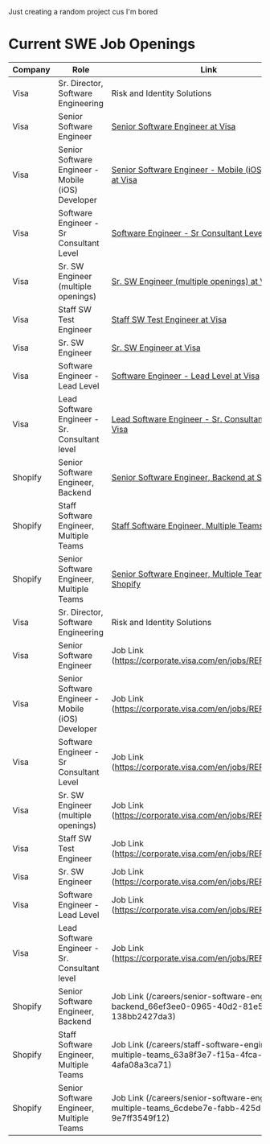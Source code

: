 Just creating a random project cus I'm bored

# Current SWE Job Openings

| Company          | Role               | Link                           |
|------------------|--------------------|--------------------------------|
| Visa |  Sr. Director, Software Engineering | Risk and Identity Solutions  | [ Sr. Director, Software Engineering | Risk and Identity Solutions  at Visa](https://corporate.visa.com/en/jobs/REF033799W) |
| Visa |  Senior Software Engineer  | [ Senior Software Engineer  at Visa](https://corporate.visa.com/en/jobs/REF68979J) |
| Visa |  Senior Software Engineer - Mobile (iOS) Developer  | [ Senior Software Engineer - Mobile (iOS) Developer  at Visa](https://corporate.visa.com/en/jobs/REF036626W) |
| Visa |  Software Engineer - Sr Consultant Level  | [ Software Engineer - Sr Consultant Level  at Visa](https://corporate.visa.com/en/jobs/REF036864W) |
| Visa |  Sr. SW Engineer (multiple openings)  | [ Sr. SW Engineer (multiple openings)  at Visa](https://corporate.visa.com/en/jobs/REF67290Y) |
| Visa |  Staff SW Test Engineer  | [ Staff SW Test Engineer  at Visa](https://corporate.visa.com/en/jobs/REF70419F) |
| Visa |  Sr. SW Engineer  | [ Sr. SW Engineer  at Visa](https://corporate.visa.com/en/jobs/REF70332M) |
| Visa |  Software Engineer - Lead Level  | [ Software Engineer - Lead Level  at Visa](https://corporate.visa.com/en/jobs/REF035198W) |
| Visa |  Lead Software Engineer - Sr. Consultant level  | [ Lead Software Engineer - Sr. Consultant level  at Visa](https://corporate.visa.com/en/jobs/REF034653W) |
| Shopify | Senior Software Engineer, Backend | [Senior Software Engineer, Backend at Shopify](/careers/senior-software-engineer--backend_66ef3ee0-0965-40d2-81e5-138bb2427da3) |
| Shopify | Staff Software Engineer, Multiple Teams | [Staff Software Engineer, Multiple Teams at Shopify](/careers/staff-software-engineer--multiple-teams_63a8f3e7-f15a-4fca-8187-4afa08a3ca71) |
| Shopify | Senior Software Engineer, Multiple Teams | [Senior Software Engineer, Multiple Teams at Shopify](/careers/senior-software-engineer--multiple-teams_6cdebe7e-fabb-425d-a042-9e7ff3549f12) |
| Visa |  Sr. Director, Software Engineering | Risk and Identity Solutions  | Job Link (https://corporate.visa.com/en/jobs/REF033799W) |
| Visa |  Senior Software Engineer  | Job Link (https://corporate.visa.com/en/jobs/REF68979J) |
| Visa |  Senior Software Engineer - Mobile (iOS) Developer  | Job Link (https://corporate.visa.com/en/jobs/REF036626W) |
| Visa |  Software Engineer - Sr Consultant Level  | Job Link (https://corporate.visa.com/en/jobs/REF036864W) |
| Visa |  Sr. SW Engineer (multiple openings)  | Job Link (https://corporate.visa.com/en/jobs/REF67290Y) |
| Visa |  Staff SW Test Engineer  | Job Link (https://corporate.visa.com/en/jobs/REF70419F) |
| Visa |  Sr. SW Engineer  | Job Link (https://corporate.visa.com/en/jobs/REF70332M) |
| Visa |  Software Engineer - Lead Level  | Job Link (https://corporate.visa.com/en/jobs/REF035198W) |
| Visa |  Lead Software Engineer - Sr. Consultant level  | Job Link (https://corporate.visa.com/en/jobs/REF034653W) |
| Shopify | Senior Software Engineer, Backend | Job Link (/careers/senior-software-engineer--backend_66ef3ee0-0965-40d2-81e5-138bb2427da3) |
| Shopify | Staff Software Engineer, Multiple Teams | Job Link (/careers/staff-software-engineer--multiple-teams_63a8f3e7-f15a-4fca-8187-4afa08a3ca71) |
| Shopify | Senior Software Engineer, Multiple Teams | Job Link (/careers/senior-software-engineer--multiple-teams_6cdebe7e-fabb-425d-a042-9e7ff3549f12) |